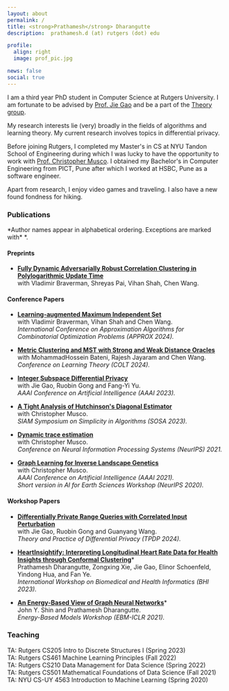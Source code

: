 ```yaml
---
layout: about
permalink: /
title: <strong>Prathamesh</strong> Dharangutte
description:  prathamesh.d (at) rutgers (dot) edu

profile:
  align: right
  image: prof_pic.jpg

news: false
social: true
---
```


I am a third year PhD student in Computer Science at Rutgers University. I am fortunate to be advised by [Prof. Jie Gao](https://sites.rutgers.edu/jie-gao/about/) and be a part of the [Theory group](https://theory.cs.rutgers.edu/).

My research interests lie (very) broadly in the fields of algorithms and learning theory. My current research involves topics in differential privacy.

Before joining Rutgers, I completed my Master's in CS at NYU Tandon School of Engineering during which I was lucky to have the opportunity to work with [Prof. Christopher Musco](https://www.chrismusco.com/). I obtained my Bachelor's in Computer Engineering from PICT, Pune after which I worked at HSBC, Pune as a software engineer.

Apart from research, I enjoy video games and traveling. I also have a new found fondness for hiking.


<h3>Publications</h3>
*Author names appear in alphabetical ordering. Exceptions are marked with* *.   <br/>



<h4>Preprints</h4>

+ [**Fully Dynamic Adversarially Robust Correlation Clustering in Polylogarithmic Update Time**](https://arxiv.org/abs/2411.09979) <br/>
with Vladimir Braverman, Shreyas Pai, Vihan Shah, Chen Wang.



<h4>Conference Papers</h4>

+ [**Learning-augmented Maximum Independent Set**](https://arxiv.org/abs/2407.11364) <br/>
with Vladimir Braverman, Vihan Shah and Chen Wang. <br/>
*International Conference on Approximation Algorithms for Combinatorial Optimization Problems (APPROX 2024).*<br/>

+ [**Metric Clustering and MST with Strong and Weak Distance Oracles**](https://arxiv.org/abs/2310.15863) <br/>
with MohammadHossein Bateni, Rajesh Jayaram and Chen Wang. <br/>
*Conference on Learning Theory (COLT 2024).*<br/>



+ [**Integer Subspace Differential Privacy**](https://arxiv.org/abs/2212.00936) <br/>
with Jie Gao, Ruobin Gong and Fang-Yi Yu.<br/>
*AAAI Conference on Artificial Intelligence (AAAI 2023).*<br/>


+ [**A Tight Analysis of Hutchinson's Diagonal Estimator**](https://arxiv.org/abs/2208.03268) <br/>
with Christopher Musco. <br/>
*SIAM Symposium on Simplicity in Algorithms (SOSA 2023).*<br/>


+ [**Dynamic trace estimation**](https://arxiv.org/abs/2110.13752) <br/>
with Christopher Musco. <br/>
*Conference on Neural Information Processing Systems (NeurIPS) 2021.* <br/>


+ [**Graph Learning for Inverse Landscape Genetics**](https://arxiv.org/abs/2006.12334) <br/>
with Christopher Musco. <br/>
*AAAI Conference on Artificial Intelligence (AAAI 2021).* <br/>
*Short version in AI for Earth Sciences Workshop (NeurIPS 2020).*<br/>


<h4>Workshop Papers</h4>


+ [**Differentially Private Range Queries with Correlated Input Perturbation**](https://arxiv.org/abs/2402.07066) <br/>
with Jie Gao, Ruobin Gong and Guanyang Wang. <br/>
*Theory and Practice of Differential Privacy (TPDP 2024).* <br/>

+ [**HeartInsightify: Interpreting Longitudinal Heart Rate Data for Health Insights through Conformal Clustering**]()\* <br/>
Prathamesh Dharangutte, Zongxing Xie, Jie Gao, Elinor Schoenfeld, Yindong Hua, and Fan Ye.  <br/>
*International Workshop on Biomedical and Health Informatics (BHI 2023).* <br/>


+ [**An Energy-Based View of Graph Neural Networks**](https://arxiv.org/abs/2104.13492)\* <br/>
John Y. Shin and Prathamesh Dharangutte.  <br/>
*Energy-Based Models Workshop (EBM-ICLR 2021).* <br/>


<h3>Teaching</h3>
TA: Rutgers CS205 Intro to Discrete Structures I (Spring 2023) <br/>
TA: Rutgers CS461 Machine Learning Principles (Fall 2022) <br/>
TA: Rutgers CS210 Data Management for Data Science (Spring 2022) <br/>
TA: Rutgers CS501 Mathematical Foundations of Data Science (Fall 2021) <br/>
TA: NYU CS-UY 4563 Introduction to Machine Learning (Spring 2020)
